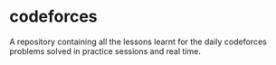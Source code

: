 # codeforces
A repository containing all the lessons learnt for the daily codeforces problems solved in practice sessions and real time.
